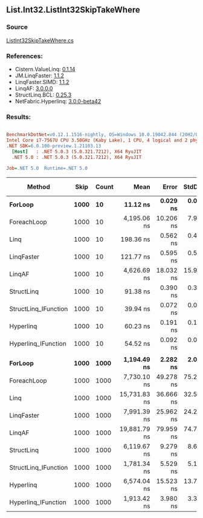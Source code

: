 ﻿## List.Int32.ListInt32SkipTakeWhere

### Source
[ListInt32SkipTakeWhere.cs](../LinqBenchmarks/List/Int32/ListInt32SkipTakeWhere.cs)

### References:
- Cistern.ValueLinq: [0.1.14](https://www.nuget.org/packages/Cistern.ValueLinq/0.1.14)
- JM.LinqFaster: [1.1.2](https://www.nuget.org/packages/JM.LinqFaster/1.1.2)
- LinqFaster.SIMD: [1.1.2](https://www.nuget.org/packages/LinqFaster.SIMD/1.0.3)
- LinqAF: [3.0.0.0](https://www.nuget.org/packages/LinqAF/3.0.0.0)
- StructLinq.BCL: [0.25.3](https://www.nuget.org/packages/StructLinq.BCL/0.25.3)
- NetFabric.Hyperlinq: [3.0.0-beta42](https://www.nuget.org/packages/NetFabric.Hyperlinq/3.0.0-beta42)

### Results:
``` ini

BenchmarkDotNet=v0.12.1.1516-nightly, OS=Windows 10.0.19042.844 (20H2/October2020Update)
Intel Core i7-7567U CPU 3.50GHz (Kaby Lake), 1 CPU, 4 logical and 2 physical cores
.NET SDK=6.0.100-preview.1.21103.13
  [Host]   : .NET 5.0.3 (5.0.321.7212), X64 RyuJIT
  .NET 5.0 : .NET 5.0.3 (5.0.321.7212), X64 RyuJIT

Job=.NET 5.0  Runtime=.NET 5.0  

```
|               Method | Skip | Count |         Mean |     Error |    StdDev |  Ratio | RatioSD |  Gen 0 | Gen 1 | Gen 2 | Allocated |
|--------------------- |----- |------ |-------------:|----------:|----------:|-------:|--------:|-------:|------:|------:|----------:|
|              **ForLoop** | **1000** |    **10** |     **11.12 ns** |  **0.029 ns** |  **0.026 ns** |   **1.00** |    **0.00** |      **-** |     **-** |     **-** |         **-** |
|          ForeachLoop | 1000 |    10 |  4,195.06 ns | 10.206 ns |  7.968 ns | 377.25 |    1.50 | 0.0153 |     - |     - |      40 B |
|                 Linq | 1000 |    10 |    198.36 ns |  0.562 ns |  0.499 ns |  17.84 |    0.07 | 0.0725 |     - |     - |     152 B |
|           LinqFaster | 1000 |    10 |    121.77 ns |  0.595 ns |  0.528 ns |  10.95 |    0.06 | 0.1528 |     - |     - |     320 B |
|               LinqAF | 1000 |    10 |  4,626.69 ns | 18.032 ns | 15.985 ns | 416.13 |    2.18 |      - |     - |     - |         - |
|           StructLinq | 1000 |    10 |     91.38 ns |  0.390 ns |  0.346 ns |   8.22 |    0.04 | 0.0459 |     - |     - |      96 B |
| StructLinq_IFunction | 1000 |    10 |     39.94 ns |  0.072 ns |  0.068 ns |   3.59 |    0.01 |      - |     - |     - |         - |
|            Hyperlinq | 1000 |    10 |     60.23 ns |  0.191 ns |  0.179 ns |   5.42 |    0.02 |      - |     - |     - |         - |
|  Hyperlinq_IFunction | 1000 |    10 |     54.52 ns |  0.092 ns |  0.082 ns |   4.90 |    0.01 |      - |     - |     - |         - |
|                      |      |       |              |           |           |        |         |        |       |       |           |
|              **ForLoop** | **1000** |  **1000** |  **1,194.49 ns** |  **2.282 ns** |  **2.023 ns** |   **1.00** |    **0.00** |      **-** |     **-** |     **-** |         **-** |
|          ForeachLoop | 1000 |  1000 |  7,730.10 ns | 49.278 ns | 75.253 ns |   6.50 |    0.09 | 0.0153 |     - |     - |      40 B |
|                 Linq | 1000 |  1000 | 15,731.83 ns | 36.666 ns | 32.503 ns |  13.17 |    0.03 | 0.0610 |     - |     - |     152 B |
|           LinqFaster | 1000 |  1000 |  7,991.39 ns | 25.962 ns | 24.285 ns |   6.69 |    0.03 | 5.9204 |     - |     - |  12,416 B |
|               LinqAF | 1000 |  1000 | 19,881.79 ns | 79.959 ns | 74.793 ns |  16.64 |    0.08 |      - |     - |     - |         - |
|           StructLinq | 1000 |  1000 |  6,119.67 ns |  9.279 ns |  8.680 ns |   5.12 |    0.01 | 0.0458 |     - |     - |      96 B |
| StructLinq_IFunction | 1000 |  1000 |  1,781.34 ns |  5.529 ns |  5.172 ns |   1.49 |    0.00 |      - |     - |     - |         - |
|            Hyperlinq | 1000 |  1000 |  6,574.04 ns | 15.523 ns | 13.761 ns |   5.50 |    0.02 |      - |     - |     - |         - |
|  Hyperlinq_IFunction | 1000 |  1000 |  1,913.42 ns |  3.980 ns |  3.323 ns |   1.60 |    0.00 |      - |     - |     - |         - |
